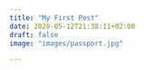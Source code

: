 ```yaml
---
title: "My First Post"
date: 2020-05-12T21:38:11+02:00
draft: false
image: "images/passport.jpg"

---
```


